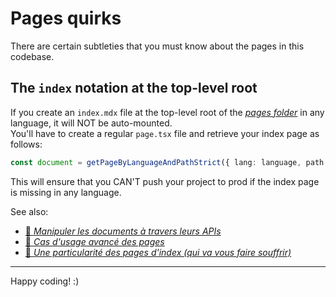 # Pages quirks

There are certain subtleties that you must know about the pages in this codebase.

## The `index` notation at the top-level root

If you create an `index.mdx` file at the top-level root of the [_pages folder_](/content/pages/) in any language, it will NOT be auto-mounted.  
You'll have to create a regular `page.tsx` file and retrieve your index page as follows:

```ts
const document = getPageByLanguageAndPathStrict({ lang: language, path: 'index' });
```

This will ensure that you CAN'T push your project to prod if the index page is missing in any language.

See also:

- [🥖 _Manipuler les documents à travers leurs APIs_](https://www.youtube.com/watch?v=KuqgybpPrZA)
- [🥖 _Cas d'usage avancé des pages_](https://www.youtube.com/watch?t=218&v=CGQ5q1taXeE)
- [🥖 _Une particularité des pages d'index (qui va vous faire souffrir)_](https://www.youtube.com/watch?v=2WWF7asjK18)

---

Happy coding! :)
